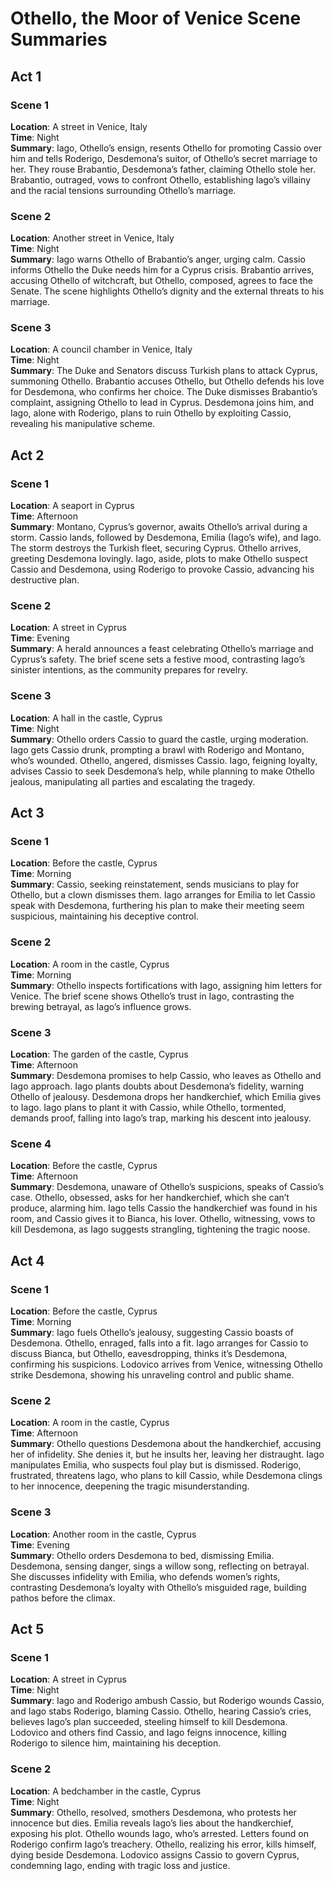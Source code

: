 # Othello, the Moor of Venice Scene Summaries

## Act 1

### Scene 1

**Location**: A street in Venice, Italy  
**Time**: Night  
**Summary**: Iago, Othello’s ensign, resents Othello for promoting Cassio over him and tells Roderigo, Desdemona’s suitor, of Othello’s secret marriage to her. They rouse Brabantio, Desdemona’s father, claiming Othello stole her. Brabantio, outraged, vows to confront Othello, establishing Iago’s villainy and the racial tensions surrounding Othello’s marriage.

### Scene 2

**Location**: Another street in Venice, Italy  
**Time**: Night  
**Summary**: Iago warns Othello of Brabantio’s anger, urging calm. Cassio informs Othello the Duke needs him for a Cyprus crisis. Brabantio arrives, accusing Othello of witchcraft, but Othello, composed, agrees to face the Senate. The scene highlights Othello’s dignity and the external threats to his marriage.

### Scene 3

**Location**: A council chamber in Venice, Italy  
**Time**: Night  
**Summary**: The Duke and Senators discuss Turkish plans to attack Cyprus, summoning Othello. Brabantio accuses Othello, but Othello defends his love for Desdemona, who confirms her choice. The Duke dismisses Brabantio’s complaint, assigning Othello to lead in Cyprus. Desdemona joins him, and Iago, alone with Roderigo, plans to ruin Othello by exploiting Cassio, revealing his manipulative scheme.

## Act 2

### Scene 1

**Location**: A seaport in Cyprus  
**Time**: Afternoon  
**Summary**: Montano, Cyprus’s governor, awaits Othello’s arrival during a storm. Cassio lands, followed by Desdemona, Emilia (Iago’s wife), and Iago. The storm destroys the Turkish fleet, securing Cyprus. Othello arrives, greeting Desdemona lovingly. Iago, aside, plots to make Othello suspect Cassio and Desdemona, using Roderigo to provoke Cassio, advancing his destructive plan.

### Scene 2

**Location**: A street in Cyprus  
**Time**: Evening  
**Summary**: A herald announces a feast celebrating Othello’s marriage and Cyprus’s safety. The brief scene sets a festive mood, contrasting Iago’s sinister intentions, as the community prepares for revelry.

### Scene 3

**Location**: A hall in the castle, Cyprus  
**Time**: Night  
**Summary**: Othello orders Cassio to guard the castle, urging moderation. Iago gets Cassio drunk, prompting a brawl with Roderigo and Montano, who’s wounded. Othello, angered, dismisses Cassio. Iago, feigning loyalty, advises Cassio to seek Desdemona’s help, while planning to make Othello jealous, manipulating all parties and escalating the tragedy.

## Act 3

### Scene 1

**Location**: Before the castle, Cyprus  
**Time**: Morning  
**Summary**: Cassio, seeking reinstatement, sends musicians to play for Othello, but a clown dismisses them. Iago arranges for Emilia to let Cassio speak with Desdemona, furthering his plan to make their meeting seem suspicious, maintaining his deceptive control.

### Scene 2

**Location**: A room in the castle, Cyprus  
**Time**: Morning  
**Summary**: Othello inspects fortifications with Iago, assigning him letters for Venice. The brief scene shows Othello’s trust in Iago, contrasting the brewing betrayal, as Iago’s influence grows.

### Scene 3

**Location**: The garden of the castle, Cyprus  
**Time**: Afternoon  
**Summary**: Desdemona promises to help Cassio, who leaves as Othello and Iago approach. Iago plants doubts about Desdemona’s fidelity, warning Othello of jealousy. Desdemona drops her handkerchief, which Emilia gives to Iago. Iago plans to plant it with Cassio, while Othello, tormented, demands proof, falling into Iago’s trap, marking his descent into jealousy.

### Scene 4

**Location**: Before the castle, Cyprus  
**Time**: Afternoon  
**Summary**: Desdemona, unaware of Othello’s suspicions, speaks of Cassio’s case. Othello, obsessed, asks for her handkerchief, which she can’t produce, alarming him. Iago tells Cassio the handkerchief was found in his room, and Cassio gives it to Bianca, his lover. Othello, witnessing, vows to kill Desdemona, as Iago suggests strangling, tightening the tragic noose.

## Act 4

### Scene 1

**Location**: Before the castle, Cyprus  
**Time**: Morning  
**Summary**: Iago fuels Othello’s jealousy, suggesting Cassio boasts of Desdemona. Othello, enraged, falls into a fit. Iago arranges for Cassio to discuss Bianca, but Othello, eavesdropping, thinks it’s Desdemona, confirming his suspicions. Lodovico arrives from Venice, witnessing Othello strike Desdemona, showing his unraveling control and public shame.

### Scene 2

**Location**: A room in the castle, Cyprus  
**Time**: Afternoon  
**Summary**: Othello questions Desdemona about the handkerchief, accusing her of infidelity. She denies it, but he insults her, leaving her distraught. Iago manipulates Emilia, who suspects foul play but is dismissed. Roderigo, frustrated, threatens Iago, who plans to kill Cassio, while Desdemona clings to her innocence, deepening the tragic misunderstanding.

### Scene 3

**Location**: Another room in the castle, Cyprus  
**Time**: Evening  
**Summary**: Othello orders Desdemona to bed, dismissing Emilia. Desdemona, sensing danger, sings a willow song, reflecting on betrayal. She discusses infidelity with Emilia, who defends women’s rights, contrasting Desdemona’s loyalty with Othello’s misguided rage, building pathos before the climax.

## Act 5

### Scene 1

**Location**: A street in Cyprus  
**Time**: Night  
**Summary**: Iago and Roderigo ambush Cassio, but Roderigo wounds Cassio, and Iago stabs Roderigo, blaming Cassio. Othello, hearing Cassio’s cries, believes Iago’s plan succeeded, steeling himself to kill Desdemona. Lodovico and others find Cassio, and Iago feigns innocence, killing Roderigo to silence him, maintaining his deception.

### Scene 2

**Location**: A bedchamber in the castle, Cyprus  
**Time**: Night  
**Summary**: Othello, resolved, smothers Desdemona, who protests her innocence but dies. Emilia reveals Iago’s lies about the handkerchief, exposing his plot. Othello wounds Iago, who’s arrested. Letters found on Roderigo confirm Iago’s treachery. Othello, realizing his error, kills himself, dying beside Desdemona. Lodovico assigns Cassio to govern Cyprus, condemning Iago, ending with tragic loss and justice.
